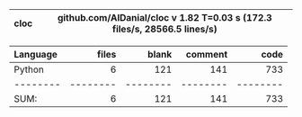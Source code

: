 cloc|github.com/AlDanial/cloc v 1.82  T=0.03 s (172.3 files/s, 28566.5 lines/s)
--- | ---

Language|files|blank|comment|code
:-------|-------:|-------:|-------:|-------:
Python|6|121|141|733
--------|--------|--------|--------|--------
SUM:|6|121|141|733
